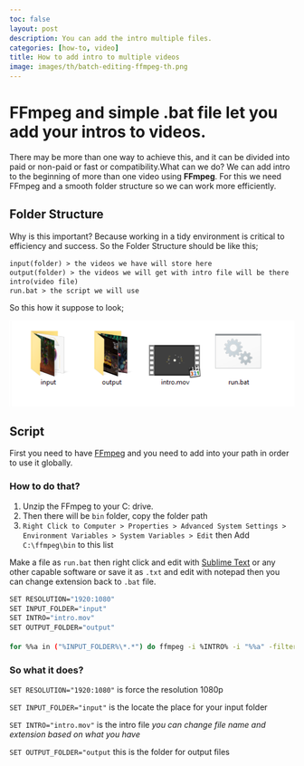 ```yaml
---
toc: false
layout: post
description: You can add the intro multiple files.
categories: [how-to, video]
title: How to add intro to multiple videos
image: images/th/batch-editing-ffmpeg-th.png
---
```

# FFmpeg and simple .bat file let you add your intros to videos.

There may be more than one way to achieve this, and it can be divided into paid or non-paid or fast or compatibility.What can we do? We can add intro to the beginning of more than one video using **FFmpeg**. For this we need FFmpeg and a smooth folder structure so we can work more efficiently.

## Folder Structure

Why is this important? Because working in a tidy environment is critical to efficiency and success. So the Folder Structure should be like this;

```
input(folder) > the videos we have will store here
output(folder) > the videos we will get with intro file will be there
intro(video file)
run.bat > the script we will use
```
So this how it suppose to look;

![Folder structure](/images/batch-editing-ffmpeg.png)

## Script

First you need to have [FFmpeg](https://www.ffmpeg.org/download.html) and you need to add into your path in order to use it globally. 

### How to do that?
 1. Unzip the FFmpeg to your C: drive.
 2. Then there will be `bin` folder, copy the folder path
 3. `Right Click to Computer > Properties > Advanced System Settings > Environment Variables > System Variables > Edit` then Add `C:\ffmpeg\bin` to this list 

Make a file as `run.bat` then right click and edit with [Sublime Text](https://www.sublimetext.com/3) or any other capable software or save it as `.txt` and edit with notepad then you can change extension back to `.bat` file.

```bash
SET RESOLUTION="1920:1080" 
SET INPUT_FOLDER="input"
SET INTRO="intro.mov"
SET OUTPUT_FOLDER="output"

for %%a in ("%INPUT_FOLDER%\*.*") do ffmpeg -i %INTRO% -i "%%a" -filter_complex "[0:v]scale=%RESOLUTION%:force_original_aspect_ratio=1,pad=%RESOLUTION%:(ow-iw)/2:(oh-ih)/2[v0]; [1:v]scale=%RESOLUTION%:force_original_aspect_ratio=1,pad=%RESOLUTION%:(ow-iw)/2:(oh-ih)/2[v1]; [v0][0:a][v1][1:a]concat=n=2:v=1:a=1[v][a]" -map [v] -map [a] "%OUTPUT_FOLDER%\%%~na.mp4"
```
### So what it does?

`SET RESOLUTION="1920:1080"` is force the resolution 1080p

`SET INPUT_FOLDER="input"` is the locate the place for your input folder

`SET INTRO="intro.mov"` is the intro file _you can change file name and extension based on what you have_

`SET OUTPUT_FOLDER="output` this is the folder for output files